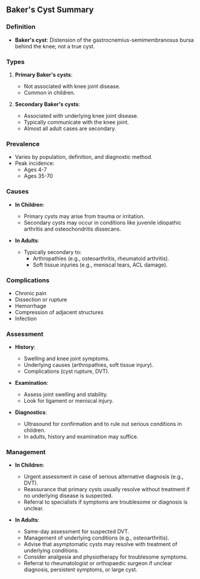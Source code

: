 ## Baker's Cyst Summary

### Definition
- **Baker's cyst**: Distension of the gastrocnemius-semimembranosus bursa behind the knee; not a true cyst.

### Types
1. **Primary Baker's cysts**: 
   - Not associated with knee joint disease.
   - Common in children.
   
2. **Secondary Baker's cysts**: 
   - Associated with underlying knee joint disease.
   - Typically communicate with the knee joint.
   - Almost all adult cases are secondary.

### Prevalence
- Varies by population, definition, and diagnostic method.
- Peak incidence: 
  - Ages 4-7 
  - Ages 35-70

### Causes
- **In Children**:
  - Primary cysts may arise from trauma or irritation.
  - Secondary cysts may occur in conditions like juvenile idiopathic arthritis and osteochondritis dissecans.

- **In Adults**:
  - Typically secondary to:
    - Arthropathies (e.g., osteoarthritis, rheumatoid arthritis).
    - Soft tissue injuries (e.g., meniscal tears, ACL damage).

### Complications
- Chronic pain
- Dissection or rupture
- Hemorrhage
- Compression of adjacent structures
- Infection

### Assessment
- **History**:
  - Swelling and knee joint symptoms.
  - Underlying causes (arthropathies, soft tissue injury).
  - Complications (cyst rupture, DVT).
  
- **Examination**:
  - Assess joint swelling and stability.
  - Look for ligament or meniscal injury.
  
- **Diagnostics**:
  - Ultrasound for confirmation and to rule out serious conditions in children.
  - In adults, history and examination may suffice.

### Management
- **In Children**:
  - Urgent assessment in case of serious alternative diagnosis (e.g., DVT).
  - Reassurance that primary cysts usually resolve without treatment if no underlying disease is suspected.
  - Referral to specialists if symptoms are troublesome or diagnosis is unclear.

- **In Adults**:
  - Same-day assessment for suspected DVT.
  - Management of underlying conditions (e.g., osteoarthritis).
  - Advise that asymptomatic cysts may resolve with treatment of underlying conditions.
  - Consider analgesia and physiotherapy for troublesome symptoms.
  - Referral to rheumatologist or orthopaedic surgeon if unclear diagnosis, persistent symptoms, or large cyst.
